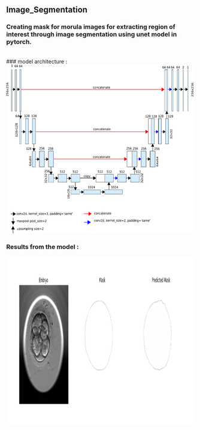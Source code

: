 ## Image_Segmentation
### Creating mask for morula images for extracting region of interest through image segmentation using unet model in pytorch.
<br/>
### model architecture : 
<img height="450em" width="500" src="unet_model.png"/>

### Results from the model : 
<img height="450em" width="800" src="Predicted Mask.png"/>
